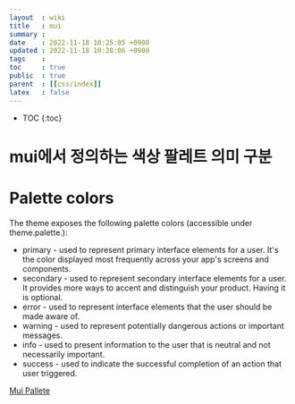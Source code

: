 ```yaml
---
layout  : wiki
title   : mui
summary : 
date    : 2022-11-18 10:25:05 +0900
updated : 2022-11-18 10:28:06 +0900
tags    : 
toc     : true
public  : true
parent  : [[css/index]]
latex   : false
---
```

* TOC
{:toc}

# mui에서 정의하는 색상 팔레트 의미 구분
# Palette colors
The theme exposes the following palette colors (accessible under theme.palette.):

- primary - used to represent primary interface elements for a user. It's the color displayed most frequently across your app's screens and components.
- secondary - used to represent secondary interface elements for a user. It provides more ways to accent and distinguish your product. Having it is optional.
- error - used to represent interface elements that the user should be made aware of.
- warning - used to represent potentially dangerous actions or important messages.
- info - used to present information to the user that is neutral and not necessarily important.
- success - used to indicate the successful completion of an action that user triggered.

[Mui Pallete](https://mui.com/material-ui/customization/palette/)	
